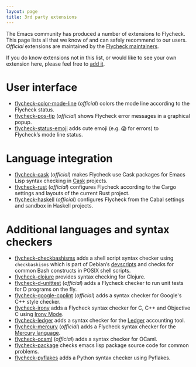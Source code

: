 ```yaml
---
layout: page
title: 3rd party extensions
---
```


The Emacs community has produced a number of extensions to Flycheck.  This page
lists all that we know of and can safely recommend to our users.  *Official*
extensions are maintained by the
[Flycheck maintainers](/people.html#maintainers).

If you do know extensions not in this list, or would like to see your own
extension here, please feel free to [add it][].

[add it]: https://github.com/flycheck/flycheck.github.io/edit/master/extensions.md

User interface
==============

- [flycheck-color-mode-line](https://github.com/flycheck/flycheck-color-mode-line)
  (*official*) colors the mode line according to the Flycheck status.
- [flycheck-pos-tip](https://github.com/flycheck/flycheck-pos-tip) (*official*)
  shows Flycheck error messages in a graphical popup.
- [flycheck-status-emoji](https://github.com/liblit/flycheck-status-emoji)
  adds cute emoji (e.g. 😱 for errors) to Flycheck’s mode line status.

Language integration
====================

- [flycheck-cask](https://github.com/flycheck/flycheck-cask) (*official*) makes
  Flycheck use Cask packages for Emacs Lisp syntax checking in
  [Cask](https://github.com/cask/cask) projects.
- [flycheck-rust](https://github.com/flycheck/flycheck-rust) (*official*)
  configures Flycheck according to the Cargo settings and layouts of the current
  Rust project.
- [flycheck-haskell](https://github.com/flycheck/flycheck-haskell) (*official*)
  configures Flycheck from the Cabal settings and sandbox in Haskell projects.

Additional languages and syntax checkers
========================================

- [flycheck-checkbashisms](https://github.com/Gnouc/flycheck-checkbashisms) adds
  a shell script syntax checker using `checkbashisms` which is part of Debian’s
  [devscripts](https://anonscm.debian.org/cgit/collab-maint/devscripts.git) and
  checks for common Bash constructs in POSIX shell scripts.
- [flycheck-clojure](https://github.com/clojure-emacs/squiggly-clojure) provides
  syntax checking for Clojure.
- [flycheck-d-unittest](https://github.com/flycheck/flycheck-d-unittest)
  (*official*) adds a Flycheck checker to run unit tests for D programs on the
  fly.
- [flycheck-google-cpplint](https://github.com/flycheck/flycheck-google-cpplint)
  (*official*) adds a syntax checker for Google's C++ style checker.
- [flycheck-irony](https://github.com/Sarcasm/flycheck-irony) adds a Flycheck
  syntax checker for C, C++ and Objective C using
  [Irony Mode](https://github.com/Sarcasm/irony-mode).
- [flycheck-ledger](https://github.com/purcell/flycheck-ledger) adds a syntax
  checker for the [Ledger](http://ledger-cli.org/) accounting tool.
- [flycheck-mercury](https://github.com/flycheck/flycheck-mercury) (*official*)
  adds a Flycheck syntax checker for the
  [Mercury language](http://mercurylang.org/).
- [flycheck-ocaml](https://github.com/flycheck/flycheck-ocaml) (*official*) adds
  a syntax checker for OCaml.
- [flycheck-package](https://github.com/purcell/flycheck-package) checks
  emacs lisp package source code for common problems.
- [flycheck-pyflakes](https://github.com/Wilfred/flycheck-pyflakes) adds a
  Python syntax checker using Pyflakes.
